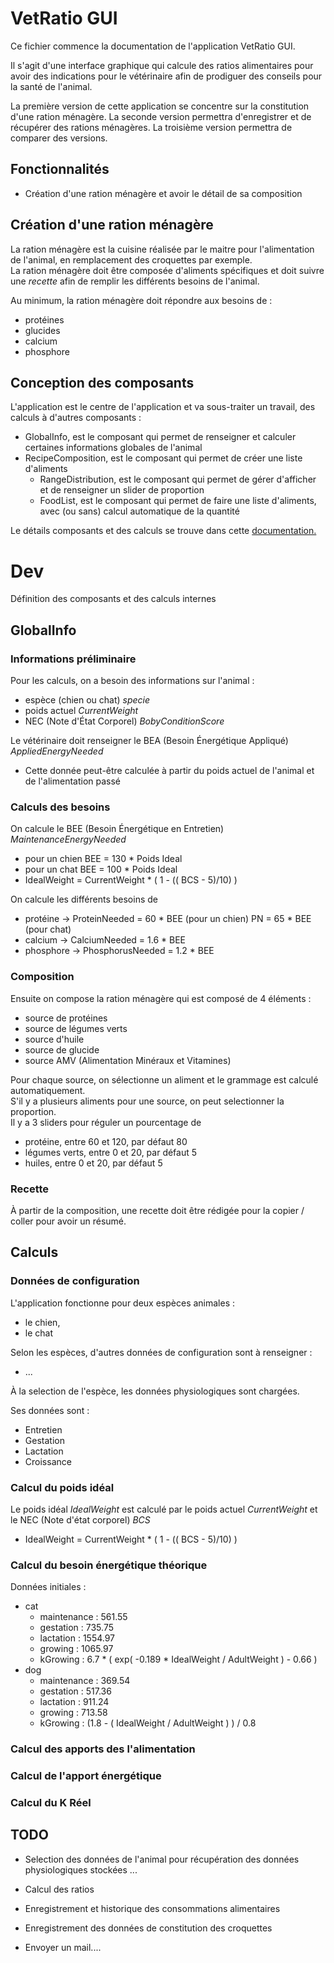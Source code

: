 # VetRatio GUI

Ce fichier commence la documentation de l'application VetRatio GUI.

Il s'agit d'une interface graphique qui calcule des ratios alimentaires pour avoir des indications pour le vétérinaire afin de prodiguer des conseils pour la santé de l'animal.

La première version de cette application se concentre sur la constitution d'une ration ménagère.
La seconde version permettra d'enregistrer et de récupérer des rations ménagères.
La troisième version permettra de comparer des versions.

## Fonctionnalités

- Création d'une ration ménagère et avoir le détail de sa composition

## Création d'une ration ménagère

La ration ménagère est la cuisine réalisée par le maitre pour l'alimentation de l'animal, en remplacement des croquettes par exemple.  
La ration ménagère doit être composée d'aliments spécifiques et doit suivre une *recette* afin de remplir les différents besoins de l'animal.  

Au minimum, la ration ménagère doit répondre aux besoins de :  
- protéines
- glucides
- calcium
- phosphore

## Conception des composants

L'application est le centre de l'application et va sous-traiter un travail, des calculs à d'autres composants :
- GlobalInfo, est le composant qui permet de renseigner et calculer certaines informations globales de l'animal
- RecipeComposition, est le composant qui permet de créer une liste d'aliments
  - RangeDistribution, est le composant qui permet de gérer d'afficher et de renseigner un slider de proportion
  - FoodList, est le composant qui permet de faire une liste d'aliments, avec (ou sans) calcul automatique de la quantité

Le détails composants et des calculs se trouve dans cette [documentation.](./dev.md)



# Dev

Définition des composants et des calculs internes

## GlobalInfo

### Informations préliminaire

Pour les calculs, on a besoin des informations sur l'animal :
- espèce (chien ou chat) *specie*
- poids actuel *CurrentWeight*
- NEC (Note d'État Corporel) *BobyConditionScore*

Le vétérinaire doit renseigner le BEA (Besoin Énergétique Appliqué) *AppliedEnergyNeeded*  
- Cette donnée peut-être calculée à partir du poids actuel de l'animal et de l'alimentation passé

### Calculs des besoins

On calcule le BEE (Besoin Énergétique en Entretien) *MaintenanceEnergyNeeded*
- pour un chien BEE = 130 * Poids Ideal
- pour un chat BEE = 100 * Poids Ideal
- IdealWeight = CurrentWeight * ( 1 - (( BCS - 5)/10) )

On calcule les différents besoins de
- protéine -> ProteinNeeded = 60 * BEE  (pour un chien) PN = 65 * BEE (pour chat)
- calcium -> CalciumNeeded = 1.6 * BEE
- phosphore -> PhosphorusNeeded = 1.2 * BEE

### Composition

Ensuite on compose la ration ménagère qui est composé de 4 éléments :  
- source de protéines
- source de légumes verts
- source d'huile
- source de glucide
- source AMV (Alimentation Minéraux et Vitamines)

Pour chaque source, on sélectionne un aliment et le grammage est calculé automatiquement.  
S'il y a plusieurs aliments pour une source, on peut selectionner la proportion.  
Il y a 3 sliders pour réguler un pourcentage de 
- protéine, entre 60 et 120, par défaut 80
- légumes verts, entre 0 et 20, par défaut 5
- huiles, entre 0 et 20, par défaut 5

### Recette

À partir de la composition, une recette doit être rédigée pour la copier / coller pour avoir un résumé.


## Calculs

### Données de configuration

L'application fonctionne pour deux espèces animales : 
- le chien,
- le chat

Selon les espèces, d'autres données de configuration sont à renseigner : 
- ...

À la selection de l'espèce, les données physiologiques sont chargées.

Ses données sont : 
- Entretien
- Gestation
- Lactation
- Croissance

### Calcul du poids idéal

Le poids idéal *IdealWeight* est calculé par le poids actuel *CurrentWeight* et le NEC (Note d'état corporel) *BCS*
- IdealWeight = CurrentWeight * ( 1 - (( BCS - 5)/10) )

### Calcul du besoin énergétique théorique

Données initiales :
- cat
  - maintenance : 561.55
  - gestation : 735.75
  - lactation : 1554.97
  - growing : 1065.97
  - kGrowing : 6.7 * ( exp( -0.189 * IdealWeight / AdultWeight ) - 0.66 )
- dog
  - maintenance : 369.54
  - gestation : 517.36
  - lactation : 911.24
  - growing : 713.58
  - kGrowing : (1.8 - ( IdealWeight / AdultWeight ) ) / 0.8


### Calcul des apports des l'alimentation



### Calcul de l'apport énergétique


### Calcul du K Réel


## TODO

- Selection des données de l'animal pour récupération des données physiologiques stockées ...
- Calcul des ratios
- Enregistrement et historique des consommations alimentaires
- Enregistrement des données de constitution des croquettes

- Envoyer un mail....